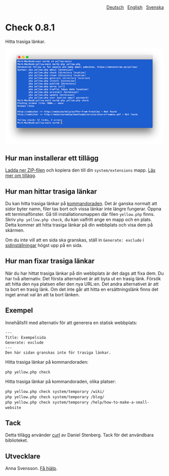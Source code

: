 <p align="right"><a href="README-de.md">Deutsch</a> &nbsp; <a href="README.md">English</a> &nbsp; <a href="README-sv.md">Svenska</a></p>

# Check 0.8.1

Hitta trasiga länkar.

<p align="center"><img src="check-screenshot.png?raw=true" alt="Skärmdump"></p>

## Hur man installerar ett tillägg

[Ladda ner ZIP-filen](https://github.com/annaesvensson/yellow-check/archive/main.zip) och kopiera den till din `system/extensions` mapp. [Läs mer om tillägg](https://github.com/annaesvensson/yellow-update/tree/main/README-sv.md).

## Hur man hittar trasiga länkar

Du kan hitta trasiga länkar på [kommandoraden](https://github.com/annaesvensson/yellow-core/tree/main/README-sv.md). Det är ganska normalt att sidor byter namn, filer tas bort och vissa länkar inte längre fungerar. Öppna ett terminalfönster. Gå till installationsmappen där filen `yellow.php` finns. Skriv `php yellow.php check`, du kan valfritt ange en mapp och en plats. Detta kommer att hitta trasiga länkar på din webbplats och visa dem på skärmen.

Om du inte vill att en sida ska granskas, ställ in `Generate: exclude` i [sidinställningar](https://github.com/annaesvensson/yellow-core/tree/main/README-sv.md#inställningar-page) högst upp på en sida.

## Hur man fixar trasiga länkar

När du har hittat trasiga länkar på din webbplats är det dags att fixa dem. Du har två alternativ. Det första alternativet är att byta ut en trasig länk. Försök att hitta den nya platsen eller den nya URL:en. Det andra alternativet är att ta bort en trasig länk. Om det inte går att hitta en ersättningslänk finns det inget annat val än att ta bort länken.

## Exempel

Innehållsfil med alternativ för att generera en statisk webbplats:

    ---
    Title: Exempelsida
    Generate: exclude
    ---
    Den här sidan granskas inte för trasiga länkar.

Hitta trasiga länkar på kommandoraden:

`php yellow.php check`  

Hitta trasiga länkar på kommandoraden, olika platser:

`php yellow.php check system/temporary /wiki/`  
`php yellow.php check system/temporary /blog/`  
`php yellow.php check system/temporary /help/how-to-make-a-small-website`  

## Tack

Detta tillägg använder [curl](https://github.com/curl/curl) av Daniel Stenberg. Tack för det användbara biblioteket.

## Utvecklare

Anna Svensson. [Få hjälp](https://datenstrom.se/sv/yellow/help/).

